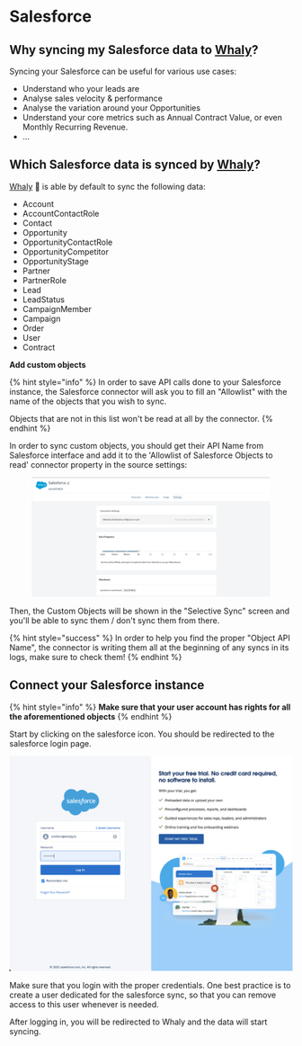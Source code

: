 # Salesforce

## **Why syncing my Salesforce data to** [**Whaly**](https://whaly.io)**?**

Syncing your Salesforce can be useful for various use cases:

* Understand who your leads are
* Analyse sales velocity & performance
* Analyse the variation around your Opportunities&#x20;
* Understand your core metrics such as Annual Contract Value, or even Monthly Recurring Revenue.
* ...

## Which Salesforce data is synced by [Whaly](https://whaly.io)?

[Whaly](https://whaly.io) 🐳 is able by default to sync the following data:

* Account
* AccountContactRole
* Contact
* Opportunity
* OpportunityContactRole
* OpportunityCompetitor
* OpportunityStage
* Partner
* PartnerRole
* Lead
* LeadStatus
* CampaignMember
* Campaign
* Order
* User
* Contract

**Add custom objects**

{% hint style="info" %}
In order to save API calls done to your Salesforce instance, the Salesforce connector will ask you to fill an "Allowlist" with the name of the objects that you wish to sync.

Objects that are not in this list won't be read at all by the connector.
{% endhint %}

In order to sync custom objects, you should get their API Name from Salesforce interface and add it to the 'Allowlist of Salesforce Objects to read' connector property in the source settings:

<figure><img src="../../../.gitbook/assets/image (1) (1) (2) (1).png" alt=""><figcaption></figcaption></figure>

Then, the Custom Objects will be shown in the "Selective Sync" screen and you'll be able to sync them / don't sync them from there.

{% hint style="success" %}
In order to help you find the proper "Object API Name", the connector is writing them all at the beginning of any syncs in its logs, make sure to check them!
{% endhint %}

## **Connect your Salesforce instance**

{% hint style="info" %}
**Make sure that your user account has rights for all the aforementioned objects**
{% endhint %}

Start by clicking on the salesforce icon. You should be redirected to the salesforce login page.

![Salesforce login page](<../../../.gitbook/assets/image (211).png>)

Make sure that you login with the proper credentials. One best practice is to create a user dedicated for the salesforce sync, so that you can remove access to this user whenever is needed.

After logging in, you will be redirected to Whaly and the data will start syncing.



